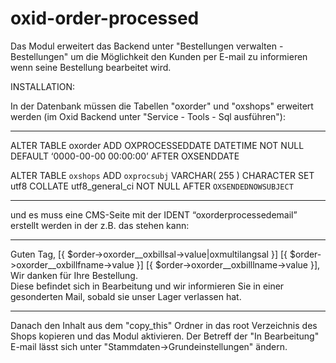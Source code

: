 # oxid-order-processed

Das Modul erweitert das Backend unter "Bestellungen verwalten - Bestellungen" um die Möglichkeit den Kunden per E-mail zu
informieren wenn seine Bestellung bearbeitet wird.

INSTALLATION:

In der Datenbank müssen die Tabellen "oxorder" und "oxshops" erweitert werden (im Oxid Backend unter "Service - Tools - Sql ausführen"):

_______________________________________________________________________________________________________________________
ALTER TABLE oxorder ADD OXPROCESSEDDATE DATETIME NOT NULL DEFAULT ‘0000-00-00 00:00:00’ AFTER OXSENDDATE

ALTER TABLE  `oxshops` ADD  `oxprocsubj` VARCHAR( 255 ) CHARACTER SET utf8 COLLATE utf8_general_ci NOT NULL AFTER  `OXSENDEDNOWSUBJECT`
_______________________________________________________________________________________________________________________

und es muss eine CMS-Seite mit der IDENT “oxorderprocessedemail” erstellt werden in der z.B. das stehen kann:

_______________________________________________________________________________________________________________________
Guten Tag, [{ $order->oxorder__oxbillsal->value|oxmultilangsal }] [{ $order->oxorder__oxbillfname->value }] [{ $order->oxorder__oxbilllname->value }],
</br>
Wir danken für Ihre Bestellung.
</br>
Diese befindet sich in Bearbeitung und wir informieren Sie in einer gesonderten Mail, sobald sie unser Lager verlassen hat.
_______________________________________________________________________________________________________________________

Danach den Inhalt aus dem "copy_this" Ordner in das root Verzeichnis des Shops kopieren und das Modul aktivieren.
Der Betreff der "In Bearbeitung" E-mail lässt sich unter "Stammdaten->Grundeinstellungen" ändern.
